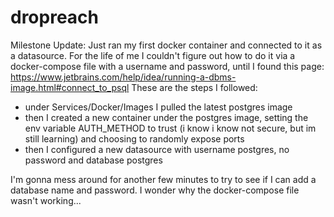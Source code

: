 # dropreach

Milestone Update: Just ran my first docker container and connected to it as a datasource.
For the life of me I couldn't figure out how to do it via a docker-compose file with a username and password, until I found this page: https://www.jetbrains.com/help/idea/running-a-dbms-image.html#connect_to_psql
These are the steps I followed:
- under Services/Docker/Images I pulled the latest postgres image
- then I created a new container under the postgres image, setting the env variable AUTH_METHOD to trust (i know i know not secure, but im still learning) and choosing to randomly expose ports
- then I configured a new datasource with username postgres, no password and database postgres

I'm gonna mess around for another few minutes to try to see if I can add a database name and password. I wonder why the docker-compose file wasn't working...

